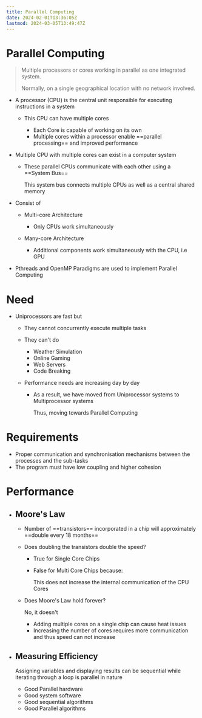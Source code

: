 ```yaml
---
title: Parallel Computing
date: 2024-02-01T13:36:05Z
lastmod: 2024-03-05T13:49:47Z
---
```


# Parallel Computing

> Multiple processors or cores working in parallel as one integrated system.
>
> Normally, on a single geographical location with no network involved.

* A processor (CPU) is the central unit responsible for executing instructions in a system

  * This CPU can have multiple cores

    * Each Core is capable of working on its own
    * Multiple cores within a processor enable ==parallel processing== and improved performance
* Multiple CPU with multiple cores can exist in a computer system

  * These parallel CPUs communicate with each other using a ==System Bus==

    This system bus connects multiple CPUs as well as a central shared memory
* Consist of

  * Multi-core Architecture

    * Only CPUs work simultaneously
  * Many-core Architecture

    * Additional components work simultaneously with the CPU, i.e GPU
* Pthreads and OpenMP Paradigms are used to implement Parallel Computing

# Need

* Uniprocessors are fast but

  * They cannot concurrently execute multiple tasks
  * They can't do

    * Weather Simulation
    * Online Gaming
    * Web Servers
    * Code Breaking
  * Performance needs are increasing day by day

    * As a result, we have moved from Uniprocessor systems to Multiprocessor systems

      Thus, moving towards Parallel Computing

# Requirements

* Proper communication and synchronisation mechanisms between the processes and the sub-tasks
* The program must have low coupling and higher cohesion

# Performance

* ## **Moore's Law**

  * Number of ==transistors== incorporated in a chip will approximately ==double every 18 months==
  * Does doubling the transistors double the speed?

    * True for Single Core Chips
    * False for Multi Core Chips because:

      This does not increase the internal communication of the CPU Cores
  * Does Moore's Law hold forever?

    No, it doesn't

    * Adding multiple cores on a single chip can cause heat issues
    * Increasing the number of cores requires more communication and thus speed can not increase
* ## Measuring Efficiency

  Assigning variables and displaying results can be sequential while iterating through a loop is parallel in nature

  * Good Parallel hardware
  * Good system software
  * Good sequential algorithms
  * Good Parallel algorithms
